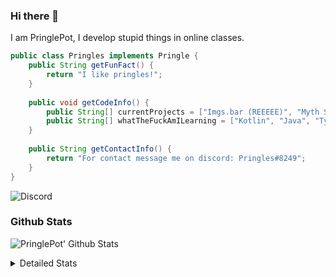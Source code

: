 ### Hi there 👋

I am PringlePot, I develop stupid things in online classes. 

```java
public class Pringles implements Pringle {
    public String getFunFact() {
        return "I like pringles!";
    }
    
    public void getCodeInfo() {
        public String[] currentProjects = ["Imgs.bar (REEEEE)", "Myth Sniper (Dead)"];
        public String[] whatTheFuckAmILearning = ["Kotlin", "Java", "Typescript", "NextJS"];
    }
    
    public String getContactInfo() {
        return "For contact message me on discord: Pringles#8249";
    }
}
```
![Discord](https://discord.c99.nl/widget/theme-1/226911291636318208.png)


### Github Stats
![PringlePot' Github Stats](https://github-readme-stats.vercel.app/api?username=PringlePot&show_icons=true&theme=dark)

<details>
  <summary>Detailed Stats</summary>
    
<!--START_SECTION:waka-->
![Lines of code](https://img.shields.io/badge/From%20Hello%20World%20I%27ve%20Written-84866%20lines%20of%20code-blue)

**🐱 My Github Data** 

> 🏆 304 Contributions in the Year 2021
 > 
> 📦 85.9 kB Used in Github's Storage 
 > 
> 💼 Opted to Hire
 > 
> 📜 6 Public Repositories 
 > 
> 🔑 9 Private Repositories  
 > 
**I'm an Early 🐤** 

```text
🌞 Morning    61 commits     ██████░░░░░░░░░░░░░░░░░░░   23.92% 
🌆 Daytime    95 commits     █████████░░░░░░░░░░░░░░░░   37.25% 
🌃 Evening    99 commits     █████████░░░░░░░░░░░░░░░░   38.82% 
🌙 Night      0 commits      ░░░░░░░░░░░░░░░░░░░░░░░░░   0.0%

```
📅 **I'm Most Productive on Sunday** 

```text
Monday       54 commits     █████░░░░░░░░░░░░░░░░░░░░   21.18% 
Tuesday      8 commits      ░░░░░░░░░░░░░░░░░░░░░░░░░   3.14% 
Wednesday    29 commits     ██░░░░░░░░░░░░░░░░░░░░░░░   11.37% 
Thursday     44 commits     ████░░░░░░░░░░░░░░░░░░░░░   17.25% 
Friday       25 commits     ██░░░░░░░░░░░░░░░░░░░░░░░   9.8% 
Saturday     39 commits     ███░░░░░░░░░░░░░░░░░░░░░░   15.29% 
Sunday       56 commits     █████░░░░░░░░░░░░░░░░░░░░   21.96%

```


📊 **This Week I Spent My Time On** 

```text
💬 Programming Languages: 
TypeScript               2 hrs 13 mins       ██████████░░░░░░░░░░░░░░░   39.67% 
JavaScript               1 hr 25 mins        ██████░░░░░░░░░░░░░░░░░░░   25.21% 
Java                     27 mins             ██░░░░░░░░░░░░░░░░░░░░░░░   8.26% 
Go                       20 mins             █░░░░░░░░░░░░░░░░░░░░░░░░   5.96% 
EJS                      17 mins             █░░░░░░░░░░░░░░░░░░░░░░░░   5.22%

🔥 Editors: 
IntelliJ                 5 hrs 37 mins       █████████████████████████   100.0%

```

**I Mostly Code in Java** 

```text
Java                     5 repos             ███████████████░░░░░░░░░░   62.5% 
Python                   1 repo              ███░░░░░░░░░░░░░░░░░░░░░░   12.5% 
Kotlin                   1 repo              ███░░░░░░░░░░░░░░░░░░░░░░   12.5% 
CSS                      1 repo              ███░░░░░░░░░░░░░░░░░░░░░░   12.5%

```



<!--END_SECTION:waka-->
</details>
